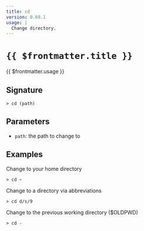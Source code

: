 ```yaml
---
title: cd
version: 0.69.1
usage: |
  Change directory.
---
```


# <code>{{ $frontmatter.title }}</code>

<div style='white-space: pre-wrap;'>{{ $frontmatter.usage }}</div>

## Signature

```> cd (path)```

## Parameters

 -  `path`: the path to change to

## Examples

Change to your home directory
```shell
> cd ~
```

Change to a directory via abbreviations
```shell
> cd d/s/9
```

Change to the previous working directory ($OLDPWD)
```shell
> cd -
```
